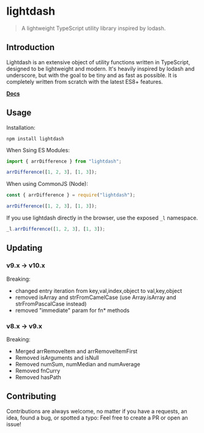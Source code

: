 # lightdash

> A lightweight TypeScript utility library inspired by lodash.

## Introduction

Lightdash is an extensive object of utility functions written in TypeScript, designed to be lightweight and modern.
It's heavily inspired by lodash and underscore, but with the goal to be tiny and as fast as possible.
It is completely written from scratch with the latest ES8+ features.

**[Docs](https://felixrilling.github.io/lightdash/)**

## Usage

Installation:

```shell
npm install lightdash
```

When Ssing ES Modules:

```typescript
import { arrDifference } from "lightdash";

arrDifference([1, 2, 3], [1, 3]);
```

When using CommonJS (Node):

```typescript
const { arrDifference } = require("lightdash");

arrDifference([1, 2, 3], [1, 3]);
```

If you use lightdash directly in the browser, use the exposed `_l` namespace.

```typescript
_l.arrDifference([1, 2, 3], [1, 3]);
```

## Updating

### v9.x -> v10.x

Breaking:

- changed entry iteration from key,val,index,object to val,key,object
- removed isArray and strFromCamelCase (use Array.isArray and strFromPascalCase instead)
- removed "immediate" param for fn* methods

### v8.x -> v9.x

Breaking:

- Merged arrRemoveItem and arrRemoveItemFirst
- Removed isArguments and isNull
- Removed numSum, numMedian and numAverage
- Removed fnCurry
- Removed hasPath

## Contributing

Contributions are always welcome, no matter if you have a requests, an idea, found a bug, or spotted a typo: Feel free to create a PR or open an issue!
